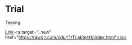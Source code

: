 # Trial
Testing

<a target="_new" href="test1/index.html">Link</a>
<a target="_new" href="https://rawgit.com/cdurf1/Trial/test1/index.html"</a>


